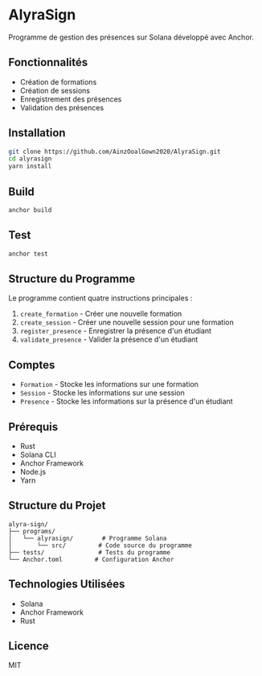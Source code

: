# AlyraSign

Programme de gestion des présences sur Solana développé avec Anchor.

## Fonctionnalités

- Création de formations
- Création de sessions
- Enregistrement des présences
- Validation des présences

## Installation

```bash
git clone https://github.com/AinzOoalGown2020/AlyraSign.git
cd alyrasign
yarn install
```

## Build

```bash
anchor build
```

## Test

```bash
anchor test
```

## Structure du Programme

Le programme contient quatre instructions principales :

1. `create_formation` - Créer une nouvelle formation
2. `create_session` - Créer une nouvelle session pour une formation
3. `register_presence` - Enregistrer la présence d'un étudiant
4. `validate_presence` - Valider la présence d'un étudiant

## Comptes

- `Formation` - Stocke les informations sur une formation
- `Session` - Stocke les informations sur une session
- `Presence` - Stocke les informations sur la présence d'un étudiant

## Prérequis

- Rust
- Solana CLI
- Anchor Framework
- Node.js
- Yarn

## Structure du Projet

```
alyra-sign/
├── programs/
│   └── alyrasign/        # Programme Solana
│       └── src/         # Code source du programme
├── tests/               # Tests du programme
└── Anchor.toml         # Configuration Anchor
```

## Technologies Utilisées

- Solana
- Anchor Framework
- Rust

## Licence

MIT

